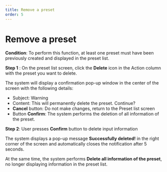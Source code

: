 ```yaml
---
title: Remove a preset
order: 5
---
```


# Remove a preset

**Condition**: To perform this function, at least one preset must have been previously created and displayed in the preset list.

**Step 1** : On the preset list screen, click the **Delete** icon in the Action column with the preset you want to delete.

The system will display a confirmation pop-up window in the center of the screen with the following details:

- Subject: Warning
- Content: This will permanently delete the preset. Continue?
- **Cancel** button: Do not make changes, return to the Preset list screen
- Button **Confirm**: The system performs the deletion of all information of the preset.

**Step 2**: User presses **Confirm** button to delete input information

The system displays a pop-up message **Successfully deleted!** in the right corner of the screen and automatically closes the notification after 5 seconds.

At the same time, the system performs **Delete all information of the preset**, no longer displaying information in the preset list.
